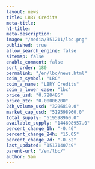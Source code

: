 ```yaml
---
layout: news
title: LBRY Credits
meta-title: 
h1-title: 
meta-description: 
image: "/media/351211/lbc.png"
published: true
allow_search_engine: false
sitemap: false
enable_comment: false
sort_order: 180
permalink: "/en/lbc/news.html"
coin_a_symbol: "LBC"
coin_a_name: "LBRY Credits"
coin_a_lower_case: "lbc"
price_usd: "0.728485"
price_btc: "0.00006200"
24h_volume_usd: "3206810.0"
market_cap_usd: "519598960.0"
total_supply: "519598960.0"
available_supply: "144698957.0"
percent_change_1h: "-0.46"
percent_change_24h: "15.05"
percent_change_7d: "-0.52"
last_updated: "1517140749"
parent-url: "/en/lbc/"
author: Sam
---
```


